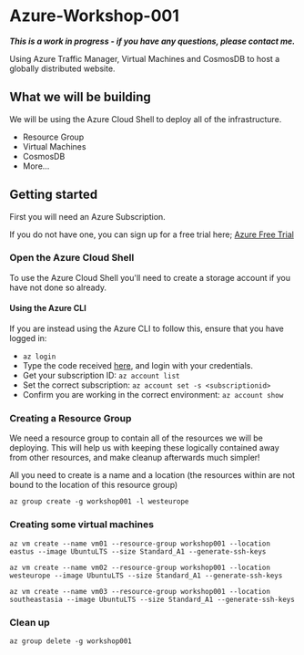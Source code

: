 # Azure-Workshop-001

***This is a work in progress - if you have any questions, please contact me.***

Using Azure Traffic Manager, Virtual Machines and CosmosDB to host a globally distributed website.

## What we will be building

We will be using the Azure Cloud Shell to deploy all of the infrastructure.

* Resource Group
* Virtual Machines
* CosmosDB
* More... 

## Getting started

First you will need an Azure Subscription.

If you do not have one, you can sign up for a free trial here; [Azure Free Trial]("https://azure.microsoft.com/en-gb/free/")

### Open the Azure Cloud Shell

To use the Azure Cloud Shell you'll need to create a storage account if you have not done so already.

#### Using the Azure CLI

If you are instead using the Azure CLI to follow this, ensure that you have logged in:

* `az login`
* Type the code received [here](https://login.microsoftonline.com/common/oauth2/deviceauth), and login with your credentials.
* Get your subscription ID: `az account list` 
* Set the correct subscription: `az account set -s <subscriptionid>`
* Confirm you are working in the correct environment: `az account show`

### Creating a Resource Group

We need a resource group to contain all of the resources we will be deploying. This will help us with keeping these logically contained away from other resources, and make cleanup afterwards much simpler!

All you need to create is a name and a location (the resources within are not bound to the location of this resource group)

`az group create -g workshop001 -l westeurope`

### Creating some virtual machines

`az vm create --name vm01 --resource-group workshop001 --location eastus --image UbuntuLTS --size Standard_A1 --generate-ssh-keys`

`az vm create --name vm02 --resource-group workshop001 --location westeurope --image UbuntuLTS --size Standard_A1 --generate-ssh-keys`

`az vm create --name vm03 --resource-group workshop001 --location southeastasia --image UbuntuLTS --size Standard_A1 --generate-ssh-keys`

### Clean up

`az group delete -g workshop001`